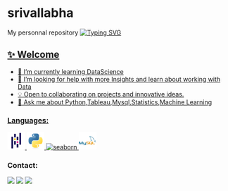 # srivallabha
My personnal repository
<a href="https://github.com">
<img src="https://readme-typing-svg.demolab.com?font=Georgia&size=18&theme=dracula&duration=2000&pause=100&multiline=true&width=500&height=100&lines=DATA+SCIENCE+%7C;+DATA+VISUALIZATION;+MACHINE+LEARNING;BASIC+AI" alt="Typing SVG" />



## ✨ Welcome 

- 🔭 I’m currently learning DataScience
- 🤔 I’m looking for help with more Insights and learn about working with Data
- 💡 Open to collaborating on projects and innovative ideas. 
- 💬 Ask me about Python,Tableau,Mysql,Statistics,Machine Learning

<h3 align="left">Languages:</h3>
<p align="left"> <a href="https://pandas.pydata.org/" target="_blank" rel="noreferrer"> <img src="https://raw.githubusercontent.com/devicons/devicon/2ae2a900d2f041da66e950e4d48052658d850630/icons/pandas/pandas-original.svg" alt="pandas" width="40" height="40"/> </a> <a href="https://www.python.org" target="_blank" rel="noreferrer"> <img src="https://raw.githubusercontent.com/devicons/devicon/master/icons/python/python-original.svg" alt="python" width="40" height="40"/> </a> <a href="https://seaborn.pydata.org/" target="_blank" rel="noreferrer"> <img src="https://seaborn.pydata.org/_images/logo-mark-lightbg.svg" alt="seaborn" width="40" height="40"/> </a> 
<a href="https://www.mysql.com/" target="_blank" rel="noreferrer"> <img src="https://raw.githubusercontent.com/devicons/devicon/master/icons/mysql/mysql-original-wordmark.svg" alt="mysql" width="40" height="40"/> </a> <a  alt="python" width="40" height="40"/></a> 


</div>

  

<div> 
  
<h3 align="left">Contact:</h3>  
<a href="https://www.linkedin.com/in/srivallabha-a-48557a67/" target="_blank"><img src="https://img.shields.io/badge/-LinkedIn-%230077B5?style=for-the-badge&logo=linkedin&logoColor=white" target="_blank"></a>
<a href = "mailto:srivallabha11@gmail.com"><img src="https://img.shields.io/badge/Gmail-D14836?style=for-the-badge&logo=gmail&logoColor=white" target="_blank"></a>
<a href="https://www.instagram.com/srivallabha_atluri?igshid=ZDdkNTZiNTM=/" target="_blank"><img src="https://img.shields.io/badge/-Instagram-%23E4405F?style=for-the-badge&logo=instagram&logoColor=white" target="_blank"></a>
